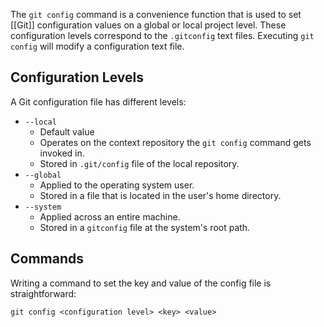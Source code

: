 The `git config` command is a convenience function that is used to set [[Git]] configuration values on a global or local project level. These configuration levels correspond to the `.gitconfig` text files. Executing `git config` will modify a configuration text file.
## Configuration Levels
A Git configuration file has different levels:
- `--local`
	- Default value
	- Operates on the context repository the `git config` command gets invoked in.
	- Stored in `.git/config` file of the local repository.
- `--global`
	- Applied to the operating system user.
	- Stored in a file that is located in the user's home directory.
- `--system`
	- Applied across an entire machine.
	- Stored in a `gitconfig` file at the system's root path.
## Commands
Writing a command to set the key and value of the config file is straightforward:
```shell
git config <configuration level> <key> <value>
```
